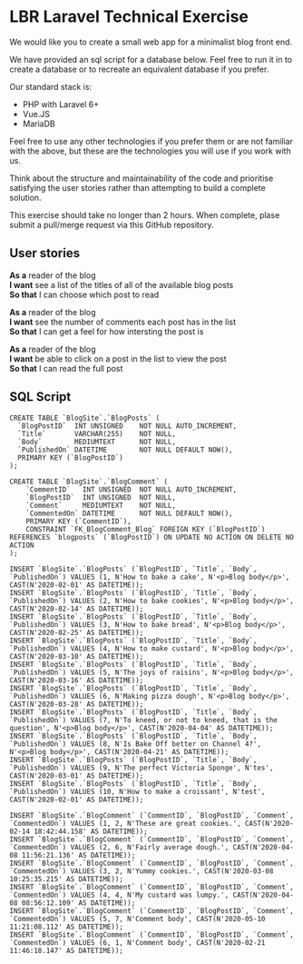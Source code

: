 # LBR Laravel Technical Exercise

We would like you to create a small web app for a minimalist blog front end.

We have provided an sql script for a database below. Feel free to run it in to create a database or to recreate an equivalent database if you prefer.

Our standard stack is:

* PHP with Laravel 6+
* Vue.JS
* MariaDB

Feel free to use any other technologies if you prefer them or are not familiar with the above, but these are the technologies you will use if you work with us.

Think about the structure and maintainability of the code and prioritise satisfying the user stories rather than attempting to build a complete solution.

This exercise should take no longer than 2 hours. When complete, plase submit a pull/merge request via this GitHub repository.

## User stories

**As a** reader of the blog  
**I want** see a list of the titles of all of the available blog posts  
**So that** I can choose which post to read

**As a** reader of the blog  
**I want** see the number of comments each post has in the list  
**So that** I can get a feel for how intersting the post is

**As a** reader of the blog  
**I want** be able to click on a post in the list to view the post  
**So that** I can read the full post

## SQL Script

```
CREATE TABLE `BlogSite`.`BlogPosts` (
  `BlogPostID`  INT UNSIGNED    NOT NULL AUTO_INCREMENT,
  `Title`       VARCHAR(255)    NOT NULL,
  `Body`        MEDIUMTEXT      NOT NULL,
  `PublishedOn` DATETIME        NOT NULL DEFAULT NOW(),
  PRIMARY KEY (`BlogPostID`)
);

CREATE TABLE `BlogSite`.`BlogComment` (
    `CommentID`   INT UNSIGNED  NOT NULL AUTO_INCREMENT,
    `BlogPostID`  INT UNSIGNED  NOT NULL,
    `Comment`     MEDIUMTEXT    NOT NULL,
    `CommentedOn` DATETIME      NOT NULL DEFAULT NOW(),
    PRIMARY KEY (`CommentID`),
    CONSTRAINT `FK_BlogComment_Blog` FOREIGN KEY (`BlogPostID`) REFERENCES `blogposts` (`BlogPostID`) ON UPDATE NO ACTION ON DELETE NO ACTION
);

INSERT `BlogSite`.`BlogPosts` (`BlogPostID`, `Title`, `Body`, `PublishedOn`) VALUES (1, N'How to bake a cake', N'<p>Blog body</p>', CAST(N'2020-02-01' AS DATETIME));
INSERT `BlogSite`.`BlogPosts` (`BlogPostID`, `Title`, `Body`, `PublishedOn`) VALUES (2, N'How to bake cookies', N'<p>Blog body</p>', CAST(N'2020-02-14' AS DATETIME));
INSERT `BlogSite`.`BlogPosts` (`BlogPostID`, `Title`, `Body`, `PublishedOn`) VALUES (3, N'How to bake bread', N'<p>Blog body</p>', CAST(N'2020-02-25' AS DATETIME));
INSERT `BlogSite`.`BlogPosts` (`BlogPostID`, `Title`, `Body`, `PublishedOn`) VALUES (4, N'How to make custard', N'<p>Blog body</p>', CAST(N'2020-03-10' AS DATETIME));
INSERT `BlogSite`.`BlogPosts` (`BlogPostID`, `Title`, `Body`, `PublishedOn`) VALUES (5, N'The joys of raisins', N'<p>Blog body</p>', CAST(N'2020-03-16' AS DATETIME));
INSERT `BlogSite`.`BlogPosts` (`BlogPostID`, `Title`, `Body`, `PublishedOn`) VALUES (6, N'Making pizza dough', N'<p>Blog body</p>', CAST(N'2020-03-28' AS DATETIME));
INSERT `BlogSite`.`BlogPosts` (`BlogPostID`, `Title`, `Body`, `PublishedOn`) VALUES (7, N'To kneed, or not to kneed, that is the question', N'<p>Blog body</p>', CAST(N'2020-04-04' AS DATETIME));
INSERT `BlogSite`.`BlogPosts` (`BlogPostID`, `Title`, `Body`, `PublishedOn`) VALUES (8, N'Is Bake Off better on Channel 4?', N'<p>Blog body</p>', CAST(N'2020-04-21' AS DATETIME));
INSERT `BlogSite`.`BlogPosts` (`BlogPostID`, `Title`, `Body`, `PublishedOn`) VALUES (9, N'The perfect Victoria Sponge', N'tes', CAST(N'2020-03-01' AS DATETIME));
INSERT `BlogSite`.`BlogPosts` (`BlogPostID`, `Title`, `Body`, `PublishedOn`) VALUES (10, N'How to make a croissant', N'test', CAST(N'2020-02-01' AS DATETIME));

INSERT `BlogSite`.`BlogComment` (`CommentID`, `BlogPostID`, `Comment`, `CommentedOn`) VALUES (1, 2, N'These are great cookies.', CAST(N'2020-02-14 18:42:44.158' AS DATETIME));
INSERT `BlogSite`.`BlogComment` (`CommentID`, `BlogPostID`, `Comment`, `CommentedOn`) VALUES (2, 6, N'Fairly average dough.', CAST(N'2020-04-08 11:56:21.136' AS DATETIME));
INSERT `BlogSite`.`BlogComment` (`CommentID`, `BlogPostID`, `Comment`, `CommentedOn`) VALUES (3, 2, N'Yummy cookies.', CAST(N'2020-03-08 10:25:35.215' AS DATETIME));
INSERT `BlogSite`.`BlogComment` (`CommentID`, `BlogPostID`, `Comment`, `CommentedOn`) VALUES (4, 4, N'My custard was lumpy.', CAST(N'2020-04-08 08:56:12.109' AS DATETIME));
INSERT `BlogSite`.`BlogComment` (`CommentID`, `BlogPostID`, `Comment`, `CommentedOn`) VALUES (5, 7, N'Comment body', CAST(N'2020-05-10 11:21:08.112' AS DATETIME));
INSERT `BlogSite`.`BlogComment` (`CommentID`, `BlogPostID`, `Comment`, `CommentedOn`) VALUES (6, 1, N'Comment body', CAST(N'2020-02-21 11:46:18.147' AS DATETIME));

```
